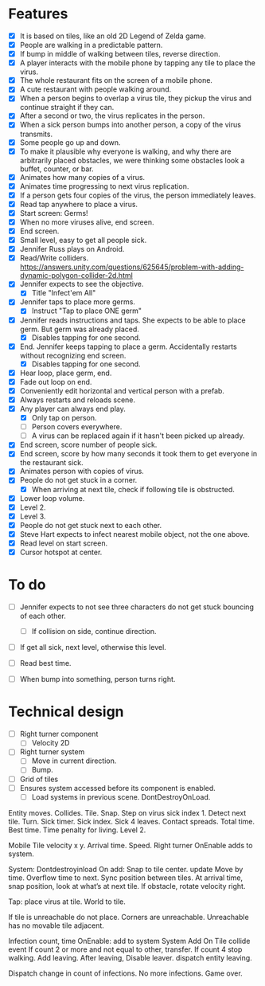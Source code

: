 # Features

- [x] It is based on tiles, like an old 2D Legend of Zelda game.
- [x] People are walking in a predictable pattern.
- [x] If bump in middle of walking between tiles, reverse direction.
- [x] A player interacts with the mobile phone by tapping any tile to place the virus.
- [x] The whole restaurant fits on the screen of a mobile phone.
- [x] A cute restaurant with people walking around.
- [x] When a person begins to overlap a virus tile, they pickup the virus and continue straight if they can.
- [x] After a second or two, the virus replicates in the person.
- [x] When a sick person bumps into another person, a copy of the virus transmits.
- [x] Some people go up and down.
- [x] To make it plausible why everyone is walking, and why there are arbitrarily placed obstacles, we were thinking some obstacles look a buffet, counter, or bar.
- [x] Animates how many copies of a virus.
- [x] Animates time progressing to next virus replication.
- [x] If a person gets four copies of the virus, the person immediately leaves.
- [x] Read tap anywhere to place a virus.
- [x] Start screen:  Germs!
- [x] When no more viruses alive, end screen.
- [x] End screen.
- [x] Small level, easy to get all people sick.
- [x] Jennifer Russ plays on Android.
- [x] Read/Write colliders.  https://answers.unity.com/questions/625645/problem-with-adding-dynamic-polygon-collider-2d.html
- [x] Jennifer expects to see the objective.
    - [x] Title "Infect'em All"
- [x] Jennifer taps to place more germs.
    - [x] Instruct "Tap to place ONE germ"
- [x] Jennifer reads instructions and taps.  She expects to be able to place germ.  But germ was already placed.
    - [x] Disables tapping for one second.
- [x] End.  Jennifer keeps tapping to place a germ.  Accidentally restarts without recognizing end screen.
    - [x] Disables tapping for one second.
- [x] Hear loop, place germ, end.
- [x] Fade out loop on end.
- [x] Conveniently edit horizontal and vertical person with a prefab.
- [x] Always restarts and reloads scene.
- [x] Any player can always end play.
    - [x] Only tap on person.
    - [ ] Person covers everywhere.
    - [ ] A virus can be replaced again if it hasn't been picked up already.
- [x] End screen, score number of people sick.
- [x] End screen, score by how many seconds it took them to get everyone in the restaurant sick.
- [x] Animates person with copies of virus.
- [x] People do not get stuck in a corner.
    - [x] When arriving at next tile, check if following tile is obstructed.
- [x] Lower loop volume.
- [x] Level 2.
- [x] Level 3.
- [x] People do not get stuck next to each other.
- [x] Steve Hart expects to infect nearest mobile object, not the one above.
- [x] Read level on start screen.
- [x] Cursor hotspot at center.

# To do

- [ ] Jennifer expects to not see three characters do not get stuck bouncing of each other.
    - [ ] If collision on side, continue direction.
- [ ] If get all sick, next level, otherwise this level.
- [ ] Read best time.
- [ ] When bump into something, person turns right.


# Technical design

- [ ] Right turner component
    - [ ] Velocity 2D
- [ ] Right turner system
    - [ ] Move in current direction.
    - [ ] Bump.
- [ ] Grid of tiles
- [ ] Ensures system accessed before its component is enabled.
    - [ ] Load systems in previous scene.  DontDestroyOnLoad.

Entity moves.
Collides.
Tile.
Snap.
Step on virus sick index 1.
Detect next tile.
Turn.
Sick timer.
Sick index.
Sick 4 leaves.
Contact spreads.
Total time.
Best time.
Time penalty for living.
Level 2.



Mobile Tile velocity x y.  Arrival time.  Speed.
Right turner
OnEnable adds to system.

System:
Dontdestroyinload
On add:  Snap to tile center.
update
Move by time.
Overflow time to next.
Sync position between tiles.
At arrival time, snap position, look at what’s at next tile.
If obstacle, rotate velocity right.

Tap:  place virus at tile.
World to tile.

If tile is unreachable do not place.  Corners are unreachable.
Unreachable has no movable tile adjacent.


Infection count, time
OnEnable:  add to system
System
Add On Tile collide event
If count 2 or more and not equal to other, transfer.
If count 4 stop walking.  Add leaving.
After leaving,
Disable leaver.
dispatch entity leaving.

Dispatch change in count of infections.
No more infections.  Game over.

